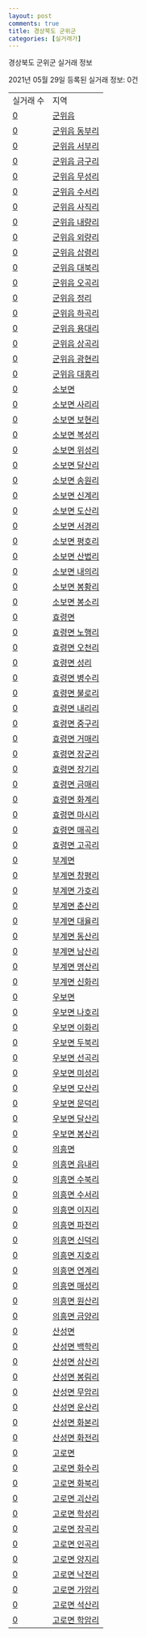 ```yaml
---
layout: post
comments: true
title: 경상북도 군위군
categories: [실거래가]
---
```


경상북도 군위군 실거래 정보

2021년 05월 29일 등록된 실거래 정보: 0건


<table>
  <tr>
    <td>실거래 수</td>
    <td>지역</td>
  </tr>

  
  <tr>
    <td><a href="4772025000.html">0</a></td>
    <td><a href="4772025000.html">군위읍</a></td>
  </tr>
    

  <tr>
    <td><a href="4772025021.html">0</a></td>
    <td><a href="4772025021.html">군위읍 동부리</a></td>
  </tr>
    

  <tr>
    <td><a href="4772025022.html">0</a></td>
    <td><a href="4772025022.html">군위읍 서부리</a></td>
  </tr>
    

  <tr>
    <td><a href="4772025023.html">0</a></td>
    <td><a href="4772025023.html">군위읍 금구리</a></td>
  </tr>
    

  <tr>
    <td><a href="4772025024.html">0</a></td>
    <td><a href="4772025024.html">군위읍 무성리</a></td>
  </tr>
    

  <tr>
    <td><a href="4772025025.html">0</a></td>
    <td><a href="4772025025.html">군위읍 수서리</a></td>
  </tr>
    

  <tr>
    <td><a href="4772025026.html">0</a></td>
    <td><a href="4772025026.html">군위읍 사직리</a></td>
  </tr>
    

  <tr>
    <td><a href="4772025027.html">0</a></td>
    <td><a href="4772025027.html">군위읍 내량리</a></td>
  </tr>
    

  <tr>
    <td><a href="4772025028.html">0</a></td>
    <td><a href="4772025028.html">군위읍 외량리</a></td>
  </tr>
    

  <tr>
    <td><a href="4772025029.html">0</a></td>
    <td><a href="4772025029.html">군위읍 삽령리</a></td>
  </tr>
    

  <tr>
    <td><a href="4772025030.html">0</a></td>
    <td><a href="4772025030.html">군위읍 대북리</a></td>
  </tr>
    

  <tr>
    <td><a href="4772025031.html">0</a></td>
    <td><a href="4772025031.html">군위읍 오곡리</a></td>
  </tr>
    

  <tr>
    <td><a href="4772025032.html">0</a></td>
    <td><a href="4772025032.html">군위읍 정리</a></td>
  </tr>
    

  <tr>
    <td><a href="4772025033.html">0</a></td>
    <td><a href="4772025033.html">군위읍 하곡리</a></td>
  </tr>
    

  <tr>
    <td><a href="4772025034.html">0</a></td>
    <td><a href="4772025034.html">군위읍 용대리</a></td>
  </tr>
    

  <tr>
    <td><a href="4772025035.html">0</a></td>
    <td><a href="4772025035.html">군위읍 상곡리</a></td>
  </tr>
    

  <tr>
    <td><a href="4772025036.html">0</a></td>
    <td><a href="4772025036.html">군위읍 광현리</a></td>
  </tr>
    

  <tr>
    <td><a href="4772025037.html">0</a></td>
    <td><a href="4772025037.html">군위읍 대흥리</a></td>
  </tr>
    

  <tr>
    <td><a href="4772031000.html">0</a></td>
    <td><a href="4772031000.html">소보면</a></td>
  </tr>
    

  <tr>
    <td><a href="4772031036.html">0</a></td>
    <td><a href="4772031036.html">소보면 사리리</a></td>
  </tr>
    

  <tr>
    <td><a href="4772031037.html">0</a></td>
    <td><a href="4772031037.html">소보면 보현리</a></td>
  </tr>
    

  <tr>
    <td><a href="4772031038.html">0</a></td>
    <td><a href="4772031038.html">소보면 복성리</a></td>
  </tr>
    

  <tr>
    <td><a href="4772031039.html">0</a></td>
    <td><a href="4772031039.html">소보면 위성리</a></td>
  </tr>
    

  <tr>
    <td><a href="4772031040.html">0</a></td>
    <td><a href="4772031040.html">소보면 달산리</a></td>
  </tr>
    

  <tr>
    <td><a href="4772031041.html">0</a></td>
    <td><a href="4772031041.html">소보면 송원리</a></td>
  </tr>
    

  <tr>
    <td><a href="4772031042.html">0</a></td>
    <td><a href="4772031042.html">소보면 신계리</a></td>
  </tr>
    

  <tr>
    <td><a href="4772031043.html">0</a></td>
    <td><a href="4772031043.html">소보면 도산리</a></td>
  </tr>
    

  <tr>
    <td><a href="4772031044.html">0</a></td>
    <td><a href="4772031044.html">소보면 서경리</a></td>
  </tr>
    

  <tr>
    <td><a href="4772031045.html">0</a></td>
    <td><a href="4772031045.html">소보면 평호리</a></td>
  </tr>
    

  <tr>
    <td><a href="4772031046.html">0</a></td>
    <td><a href="4772031046.html">소보면 산법리</a></td>
  </tr>
    

  <tr>
    <td><a href="4772031047.html">0</a></td>
    <td><a href="4772031047.html">소보면 내의리</a></td>
  </tr>
    

  <tr>
    <td><a href="4772031048.html">0</a></td>
    <td><a href="4772031048.html">소보면 봉황리</a></td>
  </tr>
    

  <tr>
    <td><a href="4772031049.html">0</a></td>
    <td><a href="4772031049.html">소보면 봉소리</a></td>
  </tr>
    

  <tr>
    <td><a href="4772032000.html">0</a></td>
    <td><a href="4772032000.html">효령면</a></td>
  </tr>
    

  <tr>
    <td><a href="4772032036.html">0</a></td>
    <td><a href="4772032036.html">효령면 노행리</a></td>
  </tr>
    

  <tr>
    <td><a href="4772032037.html">0</a></td>
    <td><a href="4772032037.html">효령면 오천리</a></td>
  </tr>
    

  <tr>
    <td><a href="4772032038.html">0</a></td>
    <td><a href="4772032038.html">효령면 성리</a></td>
  </tr>
    

  <tr>
    <td><a href="4772032039.html">0</a></td>
    <td><a href="4772032039.html">효령면 병수리</a></td>
  </tr>
    

  <tr>
    <td><a href="4772032040.html">0</a></td>
    <td><a href="4772032040.html">효령면 불로리</a></td>
  </tr>
    

  <tr>
    <td><a href="4772032041.html">0</a></td>
    <td><a href="4772032041.html">효령면 내리리</a></td>
  </tr>
    

  <tr>
    <td><a href="4772032042.html">0</a></td>
    <td><a href="4772032042.html">효령면 중구리</a></td>
  </tr>
    

  <tr>
    <td><a href="4772032043.html">0</a></td>
    <td><a href="4772032043.html">효령면 거매리</a></td>
  </tr>
    

  <tr>
    <td><a href="4772032044.html">0</a></td>
    <td><a href="4772032044.html">효령면 장군리</a></td>
  </tr>
    

  <tr>
    <td><a href="4772032045.html">0</a></td>
    <td><a href="4772032045.html">효령면 장기리</a></td>
  </tr>
    

  <tr>
    <td><a href="4772032046.html">0</a></td>
    <td><a href="4772032046.html">효령면 금매리</a></td>
  </tr>
    

  <tr>
    <td><a href="4772032047.html">0</a></td>
    <td><a href="4772032047.html">효령면 화계리</a></td>
  </tr>
    

  <tr>
    <td><a href="4772032048.html">0</a></td>
    <td><a href="4772032048.html">효령면 마시리</a></td>
  </tr>
    

  <tr>
    <td><a href="4772032049.html">0</a></td>
    <td><a href="4772032049.html">효령면 매곡리</a></td>
  </tr>
    

  <tr>
    <td><a href="4772032050.html">0</a></td>
    <td><a href="4772032050.html">효령면 고곡리</a></td>
  </tr>
    

  <tr>
    <td><a href="4772033000.html">0</a></td>
    <td><a href="4772033000.html">부계면</a></td>
  </tr>
    

  <tr>
    <td><a href="4772033029.html">0</a></td>
    <td><a href="4772033029.html">부계면 창평리</a></td>
  </tr>
    

  <tr>
    <td><a href="4772033030.html">0</a></td>
    <td><a href="4772033030.html">부계면 가호리</a></td>
  </tr>
    

  <tr>
    <td><a href="4772033031.html">0</a></td>
    <td><a href="4772033031.html">부계면 춘산리</a></td>
  </tr>
    

  <tr>
    <td><a href="4772033032.html">0</a></td>
    <td><a href="4772033032.html">부계면 대율리</a></td>
  </tr>
    

  <tr>
    <td><a href="4772033033.html">0</a></td>
    <td><a href="4772033033.html">부계면 동산리</a></td>
  </tr>
    

  <tr>
    <td><a href="4772033034.html">0</a></td>
    <td><a href="4772033034.html">부계면 남산리</a></td>
  </tr>
    

  <tr>
    <td><a href="4772033035.html">0</a></td>
    <td><a href="4772033035.html">부계면 명산리</a></td>
  </tr>
    

  <tr>
    <td><a href="4772033036.html">0</a></td>
    <td><a href="4772033036.html">부계면 신화리</a></td>
  </tr>
    

  <tr>
    <td><a href="4772034000.html">0</a></td>
    <td><a href="4772034000.html">우보면</a></td>
  </tr>
    

  <tr>
    <td><a href="4772034030.html">0</a></td>
    <td><a href="4772034030.html">우보면 나호리</a></td>
  </tr>
    

  <tr>
    <td><a href="4772034031.html">0</a></td>
    <td><a href="4772034031.html">우보면 이화리</a></td>
  </tr>
    

  <tr>
    <td><a href="4772034032.html">0</a></td>
    <td><a href="4772034032.html">우보면 두북리</a></td>
  </tr>
    

  <tr>
    <td><a href="4772034033.html">0</a></td>
    <td><a href="4772034033.html">우보면 선곡리</a></td>
  </tr>
    

  <tr>
    <td><a href="4772034034.html">0</a></td>
    <td><a href="4772034034.html">우보면 미성리</a></td>
  </tr>
    

  <tr>
    <td><a href="4772034035.html">0</a></td>
    <td><a href="4772034035.html">우보면 모산리</a></td>
  </tr>
    

  <tr>
    <td><a href="4772034036.html">0</a></td>
    <td><a href="4772034036.html">우보면 문덕리</a></td>
  </tr>
    

  <tr>
    <td><a href="4772034037.html">0</a></td>
    <td><a href="4772034037.html">우보면 달산리</a></td>
  </tr>
    

  <tr>
    <td><a href="4772034038.html">0</a></td>
    <td><a href="4772034038.html">우보면 봉산리</a></td>
  </tr>
    

  <tr>
    <td><a href="4772035000.html">0</a></td>
    <td><a href="4772035000.html">의흥면</a></td>
  </tr>
    

  <tr>
    <td><a href="4772035032.html">0</a></td>
    <td><a href="4772035032.html">의흥면 읍내리</a></td>
  </tr>
    

  <tr>
    <td><a href="4772035033.html">0</a></td>
    <td><a href="4772035033.html">의흥면 수북리</a></td>
  </tr>
    

  <tr>
    <td><a href="4772035034.html">0</a></td>
    <td><a href="4772035034.html">의흥면 수서리</a></td>
  </tr>
    

  <tr>
    <td><a href="4772035035.html">0</a></td>
    <td><a href="4772035035.html">의흥면 이지리</a></td>
  </tr>
    

  <tr>
    <td><a href="4772035036.html">0</a></td>
    <td><a href="4772035036.html">의흥면 파전리</a></td>
  </tr>
    

  <tr>
    <td><a href="4772035037.html">0</a></td>
    <td><a href="4772035037.html">의흥면 신덕리</a></td>
  </tr>
    

  <tr>
    <td><a href="4772035038.html">0</a></td>
    <td><a href="4772035038.html">의흥면 지호리</a></td>
  </tr>
    

  <tr>
    <td><a href="4772035039.html">0</a></td>
    <td><a href="4772035039.html">의흥면 연계리</a></td>
  </tr>
    

  <tr>
    <td><a href="4772035040.html">0</a></td>
    <td><a href="4772035040.html">의흥면 매성리</a></td>
  </tr>
    

  <tr>
    <td><a href="4772035041.html">0</a></td>
    <td><a href="4772035041.html">의흥면 원산리</a></td>
  </tr>
    

  <tr>
    <td><a href="4772035042.html">0</a></td>
    <td><a href="4772035042.html">의흥면 금양리</a></td>
  </tr>
    

  <tr>
    <td><a href="4772036000.html">0</a></td>
    <td><a href="4772036000.html">산성면</a></td>
  </tr>
    

  <tr>
    <td><a href="4772036028.html">0</a></td>
    <td><a href="4772036028.html">산성면 백학리</a></td>
  </tr>
    

  <tr>
    <td><a href="4772036029.html">0</a></td>
    <td><a href="4772036029.html">산성면 삼산리</a></td>
  </tr>
    

  <tr>
    <td><a href="4772036030.html">0</a></td>
    <td><a href="4772036030.html">산성면 봉림리</a></td>
  </tr>
    

  <tr>
    <td><a href="4772036031.html">0</a></td>
    <td><a href="4772036031.html">산성면 무암리</a></td>
  </tr>
    

  <tr>
    <td><a href="4772036032.html">0</a></td>
    <td><a href="4772036032.html">산성면 운산리</a></td>
  </tr>
    

  <tr>
    <td><a href="4772036033.html">0</a></td>
    <td><a href="4772036033.html">산성면 화본리</a></td>
  </tr>
    

  <tr>
    <td><a href="4772036034.html">0</a></td>
    <td><a href="4772036034.html">산성면 화전리</a></td>
  </tr>
    

  <tr>
    <td><a href="4772037000.html">0</a></td>
    <td><a href="4772037000.html">고로면</a></td>
  </tr>
    

  <tr>
    <td><a href="4772037032.html">0</a></td>
    <td><a href="4772037032.html">고로면 화수리</a></td>
  </tr>
    

  <tr>
    <td><a href="4772037033.html">0</a></td>
    <td><a href="4772037033.html">고로면 화북리</a></td>
  </tr>
    

  <tr>
    <td><a href="4772037034.html">0</a></td>
    <td><a href="4772037034.html">고로면 괴산리</a></td>
  </tr>
    

  <tr>
    <td><a href="4772037035.html">0</a></td>
    <td><a href="4772037035.html">고로면 학성리</a></td>
  </tr>
    

  <tr>
    <td><a href="4772037036.html">0</a></td>
    <td><a href="4772037036.html">고로면 장곡리</a></td>
  </tr>
    

  <tr>
    <td><a href="4772037037.html">0</a></td>
    <td><a href="4772037037.html">고로면 인곡리</a></td>
  </tr>
    

  <tr>
    <td><a href="4772037038.html">0</a></td>
    <td><a href="4772037038.html">고로면 양지리</a></td>
  </tr>
    

  <tr>
    <td><a href="4772037039.html">0</a></td>
    <td><a href="4772037039.html">고로면 낙전리</a></td>
  </tr>
    

  <tr>
    <td><a href="4772037040.html">0</a></td>
    <td><a href="4772037040.html">고로면 가암리</a></td>
  </tr>
    

  <tr>
    <td><a href="4772037041.html">0</a></td>
    <td><a href="4772037041.html">고로면 석산리</a></td>
  </tr>
    

  <tr>
    <td><a href="4772037042.html">0</a></td>
    <td><a href="4772037042.html">고로면 학암리</a></td>
  </tr>
    


</table>
    
